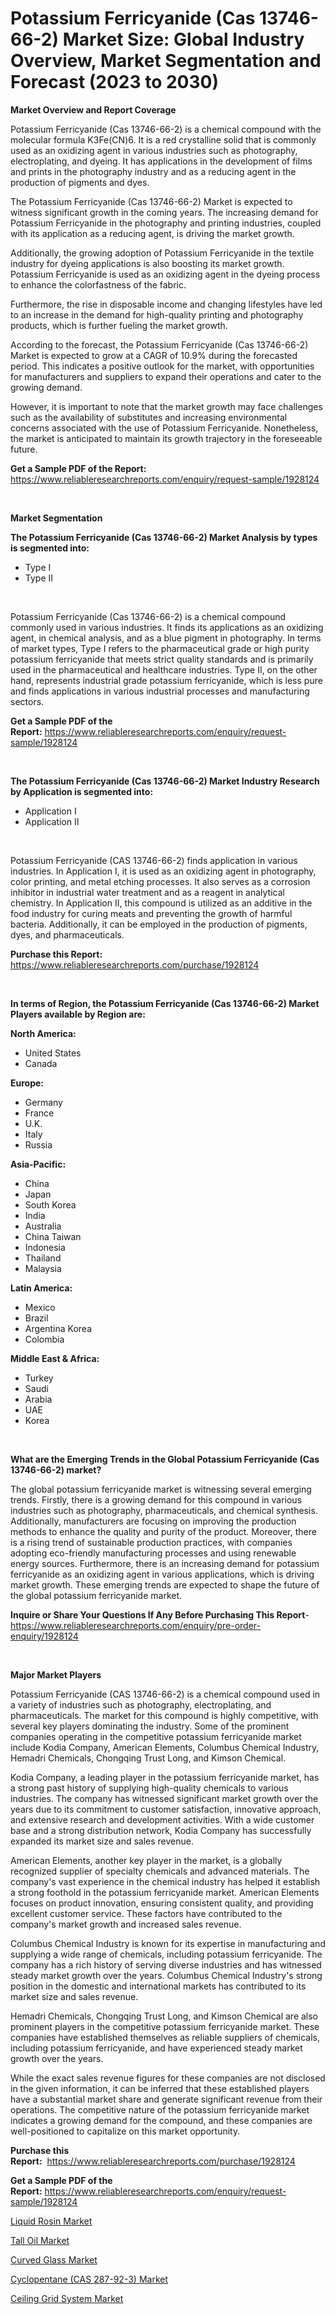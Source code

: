 <p><h1>Potassium Ferricyanide (Cas 13746-66-2) Market Size: Global Industry Overview, Market Segmentation and Forecast (2023 to 2030)</h1></p><p><strong>Market Overview and Report Coverage</strong></p>
<p><p>Potassium Ferricyanide (Cas 13746-66-2) is a chemical compound with the molecular formula K3Fe(CN)6. It is a red crystalline solid that is commonly used as an oxidizing agent in various industries such as photography, electroplating, and dyeing. It has applications in the development of films and prints in the photography industry and as a reducing agent in the production of pigments and dyes.</p><p>The Potassium Ferricyanide (Cas 13746-66-2) Market is expected to witness significant growth in the coming years. The increasing demand for Potassium Ferricyanide in the photography and printing industries, coupled with its application as a reducing agent, is driving the market growth.</p><p>Additionally, the growing adoption of Potassium Ferricyanide in the textile industry for dyeing applications is also boosting its market growth. Potassium Ferricyanide is used as an oxidizing agent in the dyeing process to enhance the colorfastness of the fabric.</p><p>Furthermore, the rise in disposable income and changing lifestyles have led to an increase in the demand for high-quality printing and photography products, which is further fueling the market growth.</p><p>According to the forecast, the Potassium Ferricyanide (Cas 13746-66-2) Market is expected to grow at a CAGR of 10.9% during the forecasted period. This indicates a positive outlook for the market, with opportunities for manufacturers and suppliers to expand their operations and cater to the growing demand.</p><p>However, it is important to note that the market growth may face challenges such as the availability of substitutes and increasing environmental concerns associated with the use of Potassium Ferricyanide. Nonetheless, the market is anticipated to maintain its growth trajectory in the foreseeable future.</p></p>
<p><strong>Get a Sample PDF of the Report:</strong> <a href="https://www.reliableresearchreports.com/enquiry/request-sample/1928124">https://www.reliableresearchreports.com/enquiry/request-sample/1928124</a></p>
<p>&nbsp;</p>
<p><strong>Market Segmentation</strong></p>
<p><strong>The Potassium Ferricyanide (Cas 13746-66-2) Market Analysis by types is segmented into:</strong></p>
<p><ul><li>Type I</li><li>Type II</li></ul></p>
<p>&nbsp;</p>
<p><p>Potassium Ferricyanide (Cas 13746-66-2) is a chemical compound commonly used in various industries. It finds its applications as an oxidizing agent, in chemical analysis, and as a blue pigment in photography. In terms of market types, Type I refers to the pharmaceutical grade or high purity potassium ferricyanide that meets strict quality standards and is primarily used in the pharmaceutical and healthcare industries. Type II, on the other hand, represents industrial grade potassium ferricyanide, which is less pure and finds applications in various industrial processes and manufacturing sectors.</p></p>
<p><strong>Get a Sample PDF of the Report:</strong>&nbsp;<a href="https://www.reliableresearchreports.com/enquiry/request-sample/1928124">https://www.reliableresearchreports.com/enquiry/request-sample/1928124</a></p>
<p>&nbsp;</p>
<p><strong>The Potassium Ferricyanide (Cas 13746-66-2) Market Industry Research by Application is segmented into:</strong></p>
<p><ul><li>Application I</li><li>Application II</li></ul></p>
<p>&nbsp;</p>
<p><p>Potassium Ferricyanide (CAS 13746-66-2) finds application in various industries. In Application I, it is used as an oxidizing agent in photography, color printing, and metal etching processes. It also serves as a corrosion inhibitor in industrial water treatment and as a reagent in analytical chemistry. In Application II, this compound is utilized as an additive in the food industry for curing meats and preventing the growth of harmful bacteria. Additionally, it can be employed in the production of pigments, dyes, and pharmaceuticals.</p></p>
<p><strong>Purchase this Report:</strong>&nbsp; <a href="https://www.reliableresearchreports.com/purchase/1928124">https://www.reliableresearchreports.com/purchase/1928124</a></p>
<p>&nbsp;</p>
<p><strong>In terms of Region, the Potassium Ferricyanide (Cas 13746-66-2) Market Players available by Region are:</strong></p>
<p>
    <p> <strong> North America: </strong>
        <ul>
            <li>United States</li>
            <li>Canada</li>
        </ul>
        </p> 
    <p> <strong> Europe: </strong>
        <ul>
            <li>Germany</li>
            <li>France</li>
            <li>U.K.</li>
            <li>Italy</li>
            <li>Russia</li>
        </ul>
        </p> 
    <p> <strong> Asia-Pacific: </strong>
        <ul>
            <li>China</li>
            <li>Japan</li>
            <li>South Korea</li>
            <li>India</li>
            <li>Australia</li>
            <li>China Taiwan</li>
            <li>Indonesia</li>
            <li>Thailand</li>
            <li>Malaysia</li>
        </ul>
        </p> 
    <p> <strong> Latin America: </strong>
        <ul>
            <li>Mexico</li>
            <li>Brazil</li>
            <li>Argentina Korea</li>
            <li>Colombia</li>
        </ul>
        </p> 
    <p> <strong> Middle East & Africa: </strong>
        <ul>
            <li>Turkey</li>
            <li>Saudi</li>
            <li>Arabia</li>
            <li>UAE</li>
            <li>Korea</li>
        </ul>
    </p>
    </p>
<p>&nbsp;</p>
<p><strong>What are the Emerging Trends in the Global Potassium Ferricyanide (Cas 13746-66-2) market?</strong></p>
<p><p>The global potassium ferricyanide market is witnessing several emerging trends. Firstly, there is a growing demand for this compound in various industries such as photography, pharmaceuticals, and chemical synthesis. Additionally, manufacturers are focusing on improving the production methods to enhance the quality and purity of the product. Moreover, there is a rising trend of sustainable production practices, with companies adopting eco-friendly manufacturing processes and using renewable energy sources. Furthermore, there is an increasing demand for potassium ferricyanide as an oxidizing agent in various applications, which is driving market growth. These emerging trends are expected to shape the future of the global potassium ferricyanide market.</p></p>
<p><strong>Inquire or Share Your Questions If Any Before Purchasing This Report</strong>- <a href="https://www.reliableresearchreports.com/enquiry/pre-order-enquiry/1928124">https://www.reliableresearchreports.com/enquiry/pre-order-enquiry/1928124</a></p>
<p>&nbsp;</p>
<p><strong>Major Market Players</strong></p>
<p><p>Potassium Ferricyanide (CAS 13746-66-2) is a chemical compound used in a variety of industries such as photography, electroplating, and pharmaceuticals. The market for this compound is highly competitive, with several key players dominating the industry. Some of the prominent companies operating in the competitive potassium ferricyanide market include Kodia Company, American Elements, Columbus Chemical Industry, Hemadri Chemicals, Chongqing Trust Long, and Kimson Chemical.</p><p>Kodia Company, a leading player in the potassium ferricyanide market, has a strong past history of supplying high-quality chemicals to various industries. The company has witnessed significant market growth over the years due to its commitment to customer satisfaction, innovative approach, and extensive research and development activities. With a wide customer base and a strong distribution network, Kodia Company has successfully expanded its market size and sales revenue.</p><p>American Elements, another key player in the market, is a globally recognized supplier of specialty chemicals and advanced materials. The company's vast experience in the chemical industry has helped it establish a strong foothold in the potassium ferricyanide market. American Elements focuses on product innovation, ensuring consistent quality, and providing excellent customer service. These factors have contributed to the company's market growth and increased sales revenue.</p><p>Columbus Chemical Industry is known for its expertise in manufacturing and supplying a wide range of chemicals, including potassium ferricyanide. The company has a rich history of serving diverse industries and has witnessed steady market growth over the years. Columbus Chemical Industry's strong position in the domestic and international markets has contributed to its market size and sales revenue.</p><p>Hemadri Chemicals, Chongqing Trust Long, and Kimson Chemical are also prominent players in the competitive potassium ferricyanide market. These companies have established themselves as reliable suppliers of chemicals, including potassium ferricyanide, and have experienced steady market growth over the years.</p><p>While the exact sales revenue figures for these companies are not disclosed in the given information, it can be inferred that these established players have a substantial market share and generate significant revenue from their operations. The competitive nature of the potassium ferricyanide market indicates a growing demand for the compound, and these companies are well-positioned to capitalize on this market opportunity.</p></p>
<p><strong>Purchase this Report:</strong>&nbsp;&nbsp;<a href="https://www.reliableresearchreports.com/purchase/1928124">https://www.reliableresearchreports.com/purchase/1928124</a></p>
<p></p>
<p><strong>Get a Sample PDF of the Report:</strong>&nbsp;<a href="https://www.reliableresearchreports.com/enquiry/request-sample/1928124">https://www.reliableresearchreports.com/enquiry/request-sample/1928124</a></p>
<p><p><a href="https://medium.com/@sanjoy753352/liquid-rosin-nbsp-market-focuses-on-market-share-size-and-projected-forecast-till-2030-5b1dbda157a8">Liquid Rosin Market</a></p><p><a href="https://medium.com/@darrensipes2023/tall-oil-market-report-reveals-the-latest-trends-and-growth-opportunities-of-this-market-389e24672fab">Tall Oil Market</a></p><p><a href="https://www.linkedin.com/pulse/curved-glass-market-size-growth-forecast-from-2023-2030-hobpe/">Curved Glass Market</a></p><p><a href="https://www.linkedin.com/pulse/cyclopentane-cas-287-92-3-market-challenges-opportunities-wx0ge/">Cyclopentane (CAS 287-92-3) Market</a></p><p><a href="https://www.linkedin.com/pulse/ceiling-grid-system-market-size-growth-forecast-from-qabze/">Ceiling Grid System Market</a></p></p>